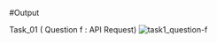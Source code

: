 #Output

Task_01 ( Question f : API Request)
![task1_question-f](https://github.com/user-attachments/assets/7cc83c73-9841-4532-892f-3d3d6ee64b80)
